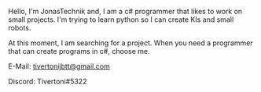 Hello, I'm JonasTechnik and, I am a c# programmer that likes to work on small projects.
I'm trying to learn python so I can create KIs and small robots.

At this moment, I am searching for a project. When you need a programmer that can create programs in c#, choose me.




E-Mail: tivertonijbtt@gmail.com

Discord: Tivertoni#5322
